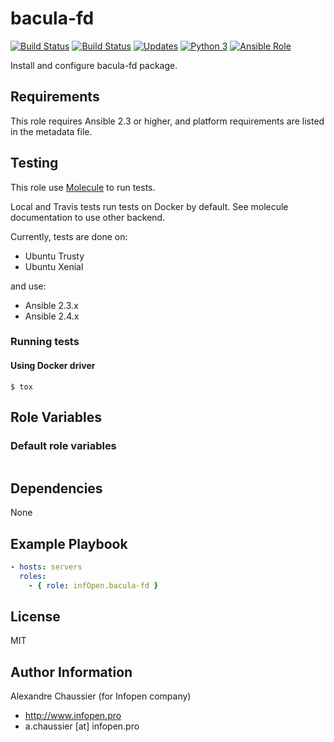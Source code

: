 # bacula-fd

[![Build Status](https://img.shields.io/travis/infOpen/ansible-role-bacula-fd/master.svg?label=travis_master)](https://travis-ci.org/infOpen/ansible-role-bacula-fd)
[![Build Status](https://img.shields.io/travis/infOpen/ansible-role-bacula-fd/develop.svg?label=travis_develop)](https://travis-ci.org/infOpen/ansible-role-bacula-fd)
[![Updates](https://pyup.io/repos/github/infOpen/ansible-role-bacula-fd/shield.svg)](https://pyup.io/repos/github/infOpen/ansible-role-bacula-fd/)
[![Python 3](https://pyup.io/repos/github/infOpen/ansible-role-bacula-fd/python-3-shield.svg)](https://pyup.io/repos/github/infOpen/ansible-role-bacula-fd/)
[![Ansible Role](https://img.shields.io/ansible/role/22983.svg)](https://galaxy.ansible.com/infOpen/bacula-fd/)

Install and configure bacula-fd package.

## Requirements

This role requires Ansible 2.3 or higher,
and platform requirements are listed in the metadata file.

## Testing

This role use [Molecule](https://github.com/metacloud/molecule/) to run tests.

Local and Travis tests run tests on Docker by default.
See molecule documentation to use other backend.

Currently, tests are done on:
- Ubuntu Trusty
- Ubuntu Xenial

and use:
- Ansible 2.3.x
- Ansible 2.4.x

### Running tests

#### Using Docker driver

```
$ tox
```

## Role Variables

### Default role variables

``` yaml
```

## Dependencies

None

## Example Playbook

``` yaml
- hosts: servers
  roles:
    - { role: infOpen.bacula-fd }
```

## License

MIT

## Author Information

Alexandre Chaussier (for Infopen company)
- http://www.infopen.pro
- a.chaussier [at] infopen.pro
